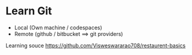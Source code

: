 # Learn Git

- Local     (Own machine / codespaces)
- Remote    (github / bitbucket ==> git providers)


Learning souce
https://github.com/Visweswararao708/restaurent-basics